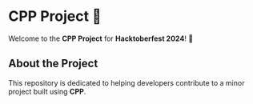 # CPP Project 🎉

Welcome to the **CPP Project** for **Hacktoberfest 2024**! 🚀

## About the Project

This repository is dedicated to helping developers contribute to a minor project built using **CPP**.
